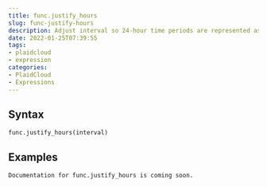 ```yaml
---
title: func.justify_hours
slug: func-justify-hours
description: Adjust interval so 24-hour time periods are represented as days
date: 2022-01-25T07:39:55
tags:
- plaidcloud
- expression
categories:
- PlaidCloud
- Expressions
---
```



## Syntax



```
func.justify_hours(interval)
```


## Examples



```
Documentation for func.justify_hours is coming soon.
```
